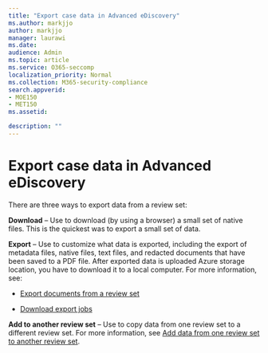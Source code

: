 ```yaml
---
title: "Export case data in Advanced eDiscovery"
ms.author: markjjo
author: markjjo
manager: laurawi
ms.date: 
audience: Admin
ms.topic: article
ms.service: O365-seccomp
localization_priority: Normal
ms.collection: M365-security-compliance 
search.appverid: 
- MOE150
- MET150
ms.assetid: 

description: ""
---
```


# Export case data in Advanced eDiscovery

There are three ways to export data from a review set:

**Download** – Use to download (by using a browser) a small set of native files. This is the quickest was to export a small set of data.

**Export** – Use to customize what data is exported, including the export of metadata files, native files, text files, and redacted documents that have been saved to a PDF file. After exported data is uploaded Azure storage location, you have to download it to a local computer. For more information, see: 

   - [Export documents from a review set](export-documents-from-review-set.md)

   - [Download export jobs](download-export-jobs.md)

**Add to another review set** – Use to copy data from one review set to a different review set. For more information, see [Add data from one review set to another review set](add-data-to-review-set-from-another-review-set.md). 
